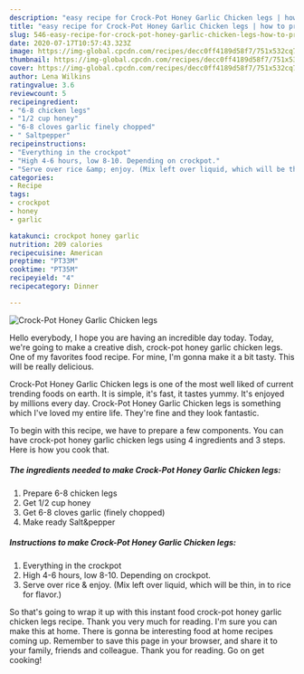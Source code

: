 ```yaml
---
description: "easy recipe for Crock-Pot Honey Garlic Chicken legs | how to prepare Crock-Pot Honey Garlic Chicken legs"
title: "easy recipe for Crock-Pot Honey Garlic Chicken legs | how to prepare Crock-Pot Honey Garlic Chicken legs"
slug: 546-easy-recipe-for-crock-pot-honey-garlic-chicken-legs-how-to-prepare-crock-pot-honey-garlic-chicken-legs
date: 2020-07-17T10:57:43.323Z
image: https://img-global.cpcdn.com/recipes/decc0ff4189d58f7/751x532cq70/crock-pot-honey-garlic-chicken-legs-recipe-main-photo.jpg
thumbnail: https://img-global.cpcdn.com/recipes/decc0ff4189d58f7/751x532cq70/crock-pot-honey-garlic-chicken-legs-recipe-main-photo.jpg
cover: https://img-global.cpcdn.com/recipes/decc0ff4189d58f7/751x532cq70/crock-pot-honey-garlic-chicken-legs-recipe-main-photo.jpg
author: Lena Wilkins
ratingvalue: 3.6
reviewcount: 5
recipeingredient:
- "6-8 chicken legs"
- "1/2 cup honey"
- "6-8 cloves garlic finely chopped"
- " Saltpepper"
recipeinstructions:
- "Everything in the crockpot"
- "High 4-6 hours, low 8-10. Depending on crockpot."
- "Serve over rice &amp; enjoy. (Mix left over liquid, which will be thin, in to rice for flavor.)"
categories:
- Recipe
tags:
- crockpot
- honey
- garlic

katakunci: crockpot honey garlic 
nutrition: 209 calories
recipecuisine: American
preptime: "PT33M"
cooktime: "PT35M"
recipeyield: "4"
recipecategory: Dinner

---
```



![Crock-Pot Honey Garlic Chicken legs](https://img-global.cpcdn.com/recipes/decc0ff4189d58f7/751x532cq70/crock-pot-honey-garlic-chicken-legs-recipe-main-photo.jpg)

Hello everybody, I hope you are having an incredible day today. Today, we're going to make a creative dish, crock-pot honey garlic chicken legs. One of my favorites food recipe. For mine, I'm gonna make it a bit tasty. This will be really delicious.

Crock-Pot Honey Garlic Chicken legs is one of the most well liked of current trending foods on earth. It is simple, it's fast, it tastes yummy. It's enjoyed by millions every day. Crock-Pot Honey Garlic Chicken legs is something which I've loved my entire life. They're fine and they look fantastic.




To begin with this recipe, we have to prepare a few components. You can have crock-pot honey garlic chicken legs using 4 ingredients and 3 steps. Here is how you cook that.

<!--inarticleads1-->

##### The ingredients needed to make Crock-Pot Honey Garlic Chicken legs:

1. Prepare 6-8 chicken legs
1. Get 1/2 cup honey
1. Get 6-8 cloves garlic (finely chopped)
1. Make ready  Salt&amp;pepper




<!--inarticleads2-->

##### Instructions to make Crock-Pot Honey Garlic Chicken legs:

1. Everything in the crockpot
1. High 4-6 hours, low 8-10. Depending on crockpot.
1. Serve over rice &amp; enjoy. (Mix left over liquid, which will be thin, in to rice for flavor.)




So that's going to wrap it up with this instant food crock-pot honey garlic chicken legs recipe. Thank you very much for reading. I'm sure you can make this at home. There is gonna be interesting food at home recipes coming up. Remember to save this page in your browser, and share it to your family, friends and colleague. Thank you for reading. Go on get cooking!
